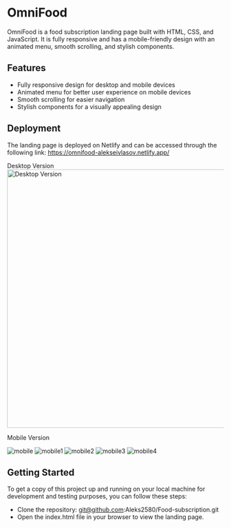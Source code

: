 # OmniFood
OmniFood is a food subscription landing page built with HTML, CSS, and JavaScript. It is fully responsive and has a mobile-friendly design with an animated menu, smooth scrolling, and stylish components.

## Features
- Fully responsive design for desktop and mobile devices
- Animated menu for better user experience on mobile devices
- Smooth scrolling for easier navigation
- Stylish components for a visually appealing design

## Deployment
The landing page is deployed on Netlify and can be accessed through the following link: https://omnifood-alekseivlasov.netlify.app/


Desktop Version
<img src="https://user-images.githubusercontent.com/90598699/235891658-ac97f2ad-9ae9-49c6-a8ab-c47b331e6276.png" alt="Desktop Version" width="600">
<!-- ![desktop](https://user-images.githubusercontent.com/90598699/235891658-ac97f2ad-9ae9-49c6-a8ab-c47b331e6276.png) -->


Mobile Version

![mobile](https://user-images.githubusercontent.com/90598699/235891685-5e5e0858-c317-43be-8b76-89015e75009d.png)
![mobile1](https://user-images.githubusercontent.com/90598699/235891700-f89747ed-0e9e-40e8-9acc-cbdcf8169760.png)
![mobile2](https://user-images.githubusercontent.com/90598699/235892595-186ce5fb-3619-498f-bd18-49ee0933be49.png)
![mobile3](https://user-images.githubusercontent.com/90598699/235892609-5135d46e-af4e-418b-acac-77e3dac34a84.png)
![mobile4](https://user-images.githubusercontent.com/90598699/235892617-be3f4b64-810a-419d-9315-cc23d1d9970e.png)



## Getting Started
To get a copy of this project up and running on your local machine for development and testing purposes, you can follow these steps:

- Clone the repository:
git@github.com:Aleks2580/Food-subscription.git
- Open the index.html file in your browser to view the landing page.

